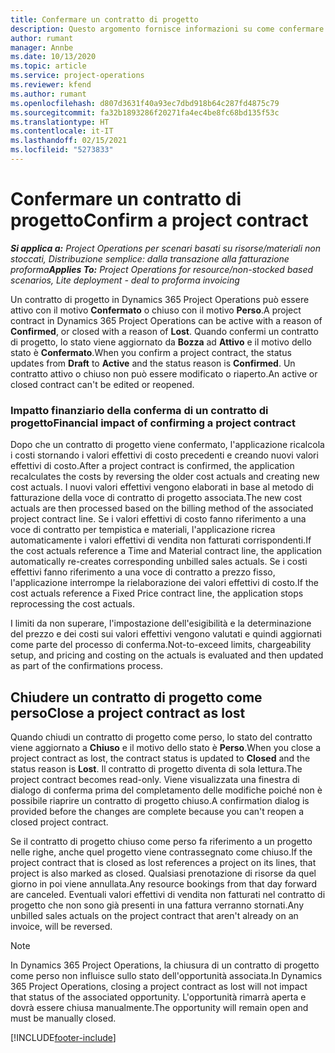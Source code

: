 ```yaml
---
title: Confermare un contratto di progetto
description: Questo argomento fornisce informazioni su come confermare un contratto in Project Operations.
author: rumant
manager: Annbe
ms.date: 10/13/2020
ms.topic: article
ms.service: project-operations
ms.reviewer: kfend
ms.author: rumant
ms.openlocfilehash: d807d3631f40a93ec7dbd918b64c287fd4875c79
ms.sourcegitcommit: fa32b1893286f20271fa4ec4be8fc68bd135f53c
ms.translationtype: HT
ms.contentlocale: it-IT
ms.lasthandoff: 02/15/2021
ms.locfileid: "5273833"
---
```

# <a name="confirm-a-project-contract"></a><span data-ttu-id="104b4-103">Confermare un contratto di progetto</span><span class="sxs-lookup"><span data-stu-id="104b4-103">Confirm a project contract</span></span>

<span data-ttu-id="104b4-104">_**Si applica a:** Project Operations per scenari basati su risorse/materiali non stoccati, Distribuzione semplice: dalla transazione alla fatturazione proforma_</span><span class="sxs-lookup"><span data-stu-id="104b4-104">_**Applies To:** Project Operations for resource/non-stocked based scenarios, Lite deployment - deal to proforma invoicing_</span></span>

<span data-ttu-id="104b4-105">Un contratto di progetto in Dynamics 365 Project Operations può essere attivo con il motivo **Confermato** o chiuso con il motivo **Perso**.</span><span class="sxs-lookup"><span data-stu-id="104b4-105">A project contract in Dynamics 365 Project Operations can be active with a reason of **Confirmed**, or closed with a reason of **Lost**.</span></span> <span data-ttu-id="104b4-106">Quando confermi un contratto di progetto, lo stato viene aggiornato da **Bozza** ad **Attivo** e il motivo dello stato è **Confermato**.</span><span class="sxs-lookup"><span data-stu-id="104b4-106">When you confirm a project contract, the status updates from **Draft** to **Active** and the status reason is **Confirmed**.</span></span> <span data-ttu-id="104b4-107">Un contratto attivo o chiuso non può essere modificato o riaperto.</span><span class="sxs-lookup"><span data-stu-id="104b4-107">An active or closed contract can't be edited or reopened.</span></span> 

### <a name="financial-impact-of-confirming-a-project-contract"></a><span data-ttu-id="104b4-108">Impatto finanziario della conferma di un contratto di progetto</span><span class="sxs-lookup"><span data-stu-id="104b4-108">Financial impact of confirming a project contract</span></span>

<span data-ttu-id="104b4-109">Dopo che un contratto di progetto viene confermato, l'applicazione ricalcola i costi stornando i valori effettivi di costo precedenti e creando nuovi valori effettivi di costo.</span><span class="sxs-lookup"><span data-stu-id="104b4-109">After a project contract is confirmed, the application recalculates the costs by reversing the older cost actuals and creating new cost actuals.</span></span> <span data-ttu-id="104b4-110">I nuovi valori effettivi vengono elaborati in base al metodo di fatturazione della voce di contratto di progetto associata.</span><span class="sxs-lookup"><span data-stu-id="104b4-110">The new cost actuals are then processed based on the billing method of the associated project contract line.</span></span> <span data-ttu-id="104b4-111">Se i valori effettivi di costo fanno riferimento a una voce di contratto per tempistica e materiali, l'applicazione ricrea automaticamente i valori effettivi di vendita non fatturati corrispondenti.</span><span class="sxs-lookup"><span data-stu-id="104b4-111">If the cost actuals reference a Time and Material contract line, the application automatically re-creates corresponding unbilled sales actuals.</span></span> <span data-ttu-id="104b4-112">Se i costi effettivi fanno riferimento a una voce di contratto a prezzo fisso, l'applicazione interrompe la rielaborazione dei valori effettivi di costo.</span><span class="sxs-lookup"><span data-stu-id="104b4-112">If the cost actuals reference a Fixed Price contract line, the application stops reprocessing the cost actuals.</span></span>

<span data-ttu-id="104b4-113">I limiti da non superare, l'impostazione dell'esigibilità e la determinazione del prezzo e dei costi sui valori effettivi vengono valutati e quindi aggiornati come parte del processo di conferma.</span><span class="sxs-lookup"><span data-stu-id="104b4-113">Not-to-exceed limits, chargeability setup, and pricing and costing on the actuals is evaluated and then updated as part of the confirmations process.</span></span>

## <a name="close-a-project-contract-as-lost"></a><span data-ttu-id="104b4-114">Chiudere un contratto di progetto come perso</span><span class="sxs-lookup"><span data-stu-id="104b4-114">Close a project contract as lost</span></span>

<span data-ttu-id="104b4-115">Quando chiudi un contratto di progetto come perso, lo stato del contratto viene aggiornato a **Chiuso** e il motivo dello stato è **Perso**.</span><span class="sxs-lookup"><span data-stu-id="104b4-115">When you close a project contract as lost, the contract status is updated to **Closed** and the status reason is **Lost**.</span></span> <span data-ttu-id="104b4-116">Il contratto di progetto diventa di sola lettura.</span><span class="sxs-lookup"><span data-stu-id="104b4-116">The project contract becomes read-only.</span></span> <span data-ttu-id="104b4-117">Viene visualizzata una finestra di dialogo di conferma prima del completamento delle modifiche poiché non è possibile riaprire un contratto di progetto chiuso.</span><span class="sxs-lookup"><span data-stu-id="104b4-117">A confirmation dialog is provided before the changes are complete because you can't reopen a closed project contract.</span></span>

<span data-ttu-id="104b4-118">Se il contratto di progetto chiuso come perso fa riferimento a un progetto nelle righe, anche quel progetto viene contrassegnato come chiuso.</span><span class="sxs-lookup"><span data-stu-id="104b4-118">If the project contract that is closed as lost references a project on its lines, that project is also marked as closed.</span></span> <span data-ttu-id="104b4-119">Qualsiasi prenotazione di risorse da quel giorno in poi viene annullata.</span><span class="sxs-lookup"><span data-stu-id="104b4-119">Any resource bookings from that day forward are canceled.</span></span> <span data-ttu-id="104b4-120">Eventuali valori effettivi di vendita non fatturati nel contratto di progetto che non sono già presenti in una fattura verranno stornati.</span><span class="sxs-lookup"><span data-stu-id="104b4-120">Any unbilled sales actuals on the project contract that aren't already on an invoice, will be reversed.</span></span>

> [!NOTE]
> <span data-ttu-id="104b4-121">In Dynamics 365 Project Operations, la chiusura di un contratto di progetto come perso non influisce sullo stato dell'opportunità associata.</span><span class="sxs-lookup"><span data-stu-id="104b4-121">In Dynamics 365 Project Operations, closing a project contract as lost will not impact that status of the associated opportunity.</span></span> <span data-ttu-id="104b4-122">L'opportunità rimarrà aperta e dovrà essere chiusa manualmente.</span><span class="sxs-lookup"><span data-stu-id="104b4-122">The opportunity will remain open and must be manually closed.</span></span>


[!INCLUDE[footer-include](../../includes/footer-banner.md)]